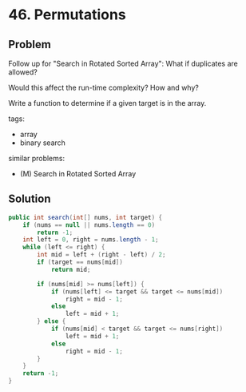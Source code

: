 # 46. Permutations

## Problem

Follow up for "Search in Rotated Sorted Array":
What if duplicates are allowed?

Would this affect the run-time complexity? How and why?

Write a function to determine if a given target is in the array.

tags: 
- array
- binary search

similar problems:

- (M) Search in Rotated Sorted Array


## Solution

```java
public int search(int[] nums, int target) {
	if (nums == null || nums.length == 0)
		return -1;
	int left = 0, right = nums.length - 1;
	while (left <= right) {
		int mid = left + (right - left) / 2;
		if (target == nums[mid])
			return mid;

		if (nums[mid] >= nums[left]) {
			if (nums[left] <= target && target <= nums[mid])
				right = mid - 1;
			else
				left = mid + 1;
		} else {
			if (nums[mid] < target && target <= nums[right])
				left = mid + 1;
			else
				right = mid - 1;
		}
	}
	return -1;
}
```